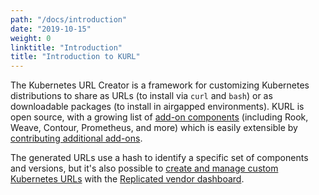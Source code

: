 ```yaml
---
path: "/docs/introduction"
date: "2019-10-15"
weight: 0
linktitle: "Introduction"
title: "Introduction to KURL"
---
```


The Kubernetes URL Creator is a framework for customizing Kubernetes distributions to share as URLs (to install via `curl` and `bash`) or as downloadable packages (to install in airgapped environments). KURL is open source, with a growing list of [add-on components](/add-ons) (including Rook, Weave, Contour, Prometheus, and more) which is easily extensible by [contributing additional add-ons](/docs/add-on-author/contributing-an-add-on).

The generated URLs use a hash to identify a specific set of components and versions, but it's also possible to [create and manage custom Kubernetes URLs](https://kots.io/vendor/embedded-kubernetes/embedded-kubernetes/) with the [Replicated vendor dashboard](https://vendor.replicated.com).
